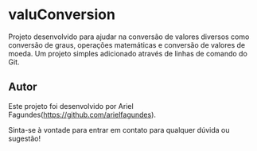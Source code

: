 # valuConversion

Projeto desenvolvido para ajudar na conversão de valores diversos como conversão de graus, operações matemáticas e conversão de valores de moeda. 
Um projeto simples adicionado através de linhas de comando do Git.

## Autor

Este projeto foi desenvolvido por Ariel Fagundes(https://github.com/arielfagundes). 

Sinta-se à vontade para entrar em contato para qualquer dúvida ou sugestão!


